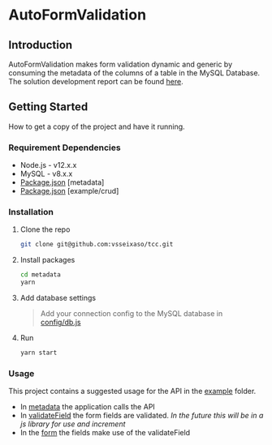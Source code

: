 # AutoFormValidation

## Introduction 
AutoFormValidation makes form validation dynamic and generic by consuming the metadata of the columns of a table in the MySQL Database.
The solution development report can be found [here](https://drive.google.com/file/d/1NJhtrXK_rb5fmPLpwK2G_mrJ0_zs7jFc/view?usp=sharing).
## Getting Started
How to get a copy of the project and have it running.

### Requirement Dependencies
- Node.js - v12.x.x
- MySQL - v8.x.x
- [Package.json](metadata/package.json) \[metadata\]
- [Package.json](example/crud/package.json) \[example/crud\]
### Installation
1.  Clone the repo
    ```sh
    git clone git@github.com:vsseixaso/tcc.git
    ```
2. Install packages
    ```sh
    cd metadata
    yarn
    ```
3. Add database settings
    > Add your connection config to the MySQL database in [config/db.js](https://github.com/vsseixaso/AutoFormValidation/blob/main/metadata/src/config/dbCredentials.js)
4. Run
    ```sh
    yarn start
    ```

### Usage
This project contains a suggested usage for the API in the [example](https://github.com/vsseixaso/AutoFormValidation/tree/main/example) folder.

 - In [metadata](https://github.com/vsseixaso/AutoFormValidation/blob/main/example/crud/src/services/metadata.js) the application calls the API
 - In [validateField](https://github.com/vsseixaso/AutoFormValidation/blob/main/validateField/ValidateField.js) the form fields are validated. *In the future this will be in a js library for use and increment*
 - In the [form](https://github.com/vsseixaso/AutoFormValidation/blob/main/example/crud/src/components/employee/Form.js) the fields make use of the validateField
